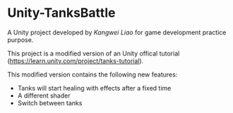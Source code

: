 # Unity-TanksBattle
A Unity project developed by *Kangwei Liao* for game development practice purpose.

This project is a modified version of an Unity offical tutorial (https://learn.unity.com/project/tanks-tutorial).

This modified version contains the following new features:
* Tanks will start healing with effects after a fixed time
* A different shader
* Switch between tanks
